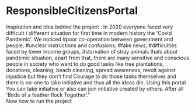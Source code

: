 # ResponsibleCitizensPortal
Inspiration and Idea behind the project : In 2020 everyone faced very difficult / different situation for first time in modern history the 'Covid Pandemic'. We noticed #poor co-operation between government and people, #unclear instructions and confusions, #fake news, #difficulties faced by lower income groups, #starvation of stray animals thats about pandemic situation, apart from that, there are many sensitive and conscious people in society who want to do good tasks like tree plantations, donations, cleaning, beach cleaning, spread awareness, revolt against injustice but they don't find Courage to do those tasks themselves and there is no-one to take initiative and thus all the ideas die. Using this portal You can take initiative or also can join initiative created by others. After all 'Birds of a feather flock Together'."  
Now how to run the project
